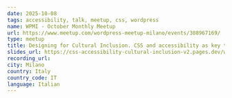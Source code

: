 ```yaml
---
date: 2025-10-08
tags: accessibility, talk, meetup, css, wordpress
name: WPMI - October Monthly Meetup
url: https://www.meetup.com/wordpress-meetup-milano/events/308967169/
type: meetup
title: Designing for Cultural Inclusion. CSS and accessibility as key tools
slides_url: https://css-accessibility-cultural-inclusion-v2.pages.dev/wpmi-2025/
recording_url:
city: Milano
country: Italy
country_code: IT
language: Italian
---
```

